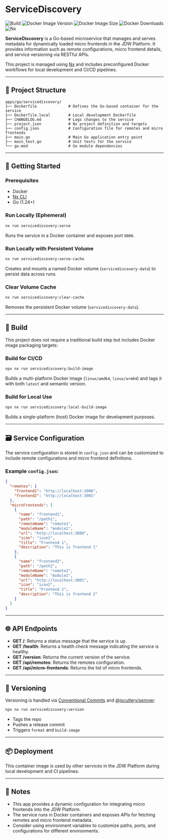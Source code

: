 # ServiceDiscovery

![Build](https://img.shields.io/github/actions/workflow/status/jdwillmsen/jdw/ci.yml?branch=main)
![Docker Image Version](https://img.shields.io/docker/v/jdwillmsen/jdw-servicediscovery)
![Docker Image Size](https://img.shields.io/docker/image-size/jdwillmsen/jdw-servicediscovery)
![Docker Downloads](https://img.shields.io/docker/pulls/jdwillmsen/jdw-servicediscovery?label=downloads)
![Nx](https://img.shields.io/badge/Nx-managed-blue)

**ServiceDiscovery** is a Go-based microservice that manages and serves metadata for dynamically loaded micro frontends
in the JDW Platform. It provides information such as remote configurations, micro frontend details, and service
versioning via RESTful APIs.

This project is managed using [Nx](https://nx.dev) and includes preconfigured Docker workflows for local development and
CI/CD pipelines.

---

## 📁 Project Structure

```
apps/go/servicediscovery/
├── Dockerfile              # Defines the Go-based container for the service
├── Dockerfile.local        # Local development Dockerfile
├── CHANGELOG.md            # Logs changes to the service
├── project.json            # Nx project definition and targets
├── config.json             # Configuration file for remotes and micro frontends
├── main.go                 # Main Go application entry point
├── main_test.go            # Unit tests for the service
└── go.mod                  # Go module dependencies
```

---

## 🚀 Getting Started

### Prerequisites

- Docker
- [Nx CLI](https://nx.dev/)
- Go (1.24+)

### Run Locally (Ephemeral)

```bash
nx run servicediscovery:serve
```

Runs the service in a Docker container and exposes port `9000`.

### Run Locally with Persistent Volume

```bash
nx run servicediscovery:serve-cache
```

Creates and mounts a named Docker volume (`servicediscovery-data`) to persist data across runs.

### Clear Volume Cache

```bash
nx run servicediscovery:clear-cache
```

Removes the persistent Docker volume (`servicediscovery-data`).

---

## 🔨 Build

This project does not require a traditional build step but includes Docker image packaging targets:

### Build for CI/CD

```bash
npx nx run servicediscovery:build-image
```

Builds a multi-platform Docker image (`linux/amd64`, `linux/arm64`) and tags it with both `latest` and semantic version.

### Build for Local Use

```bash
npx nx run servicediscovery:local-build-image
```

Builds a single-platform (host) Docker image for development purposes.

---

## 🗃️ Service Configuration

The service configuration is stored in `config.json` and can be customized to include remote configurations and micro
frontend definitions.

### Example `config.json`:

```json
{
  "remotes": {
    "frontend1": "http://localhost:3000",
    "frontend2": "http://localhost:3001"
  },
  "microFrontends": [
    {
      "name": "frontend1",
      "path": "/path1",
      "remoteName": "remote1",
      "moduleName": "module1",
      "url": "http://localhost:3000",
      "icon": "icon1",
      "title": "Frontend 1",
      "description": "This is frontend 1"
    },
    {
      "name": "frontend2",
      "path": "/path2",
      "remoteName": "remote2",
      "moduleName": "module2",
      "url": "http://localhost:3001",
      "icon": "icon2",
      "title": "Frontend 2",
      "description": "This is frontend 2"
    }
  ]
}
```

---

## 🌐 API Endpoints

- **GET /**: Returns a status message that the service is up.
- **GET /health**: Returns a health check message indicating the service is healthy.
- **GET /version**: Returns the current version of the service.
- **GET /api/remotes**: Returns the remotes configuration.
- **GET /api/micro-frontends**: Returns the list of micro frontends.

---

## 🧪 Versioning

Versioning is handled via [Conventional Commits](https://www.conventionalcommits.org/)
and [@jscutlery/semver](https://github.com/jscutlery/semver):

```bash
npx nx run servicediscovery:version
```

- Tags the repo
- Pushes a release commit
- Triggers `format` and `build-image`

---

## 📦 Deployment

This container image is used by other services in the JDW Platform during local development and CI pipelines.

---

## 📌 Notes

- This app provides a dynamic configuration for integrating micro frontends into the JDW Platform.
- The service runs in Docker containers and exposes APIs for fetching remotes and micro frontend metadata.
- Consider using environment variables to customize paths, ports, and configurations for different environments.

